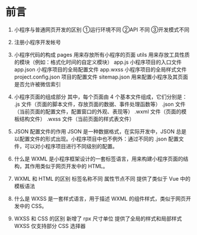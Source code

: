 # 前言

1. 小程序与普通网页开发的区别
①运行环境不同
②API 不同
③开发模式不同

2. 注册小程序开发帐号

3. 小程序代码的构成
pages 用来存放所有小程序的页面
utils 用来存放工具性质的模块（例如：格式化时间的自定义模块）
app.js 小程序项目的入口文件
app.json 小程序项目的全局配置文件
app.wxss 小程序项目的全局样式文件
project.config.json 项目的配置文件
sitemap.json 用来配置小程序及其页面是否允许被微信索引

4. 小程序页面的组成部分
其中，每个页面由 4 个基本文件组成，它们分别是：
.js 文件（页面的脚本文件，存放页面的数据、事件处理函数等）
.json 文件（当前页面的配置文件，配置窗口的外观、表现等）
.wxml 文件（页面的模板结构文件）
.wxss 文件（当前页面的样式表文件）

5. JSON 配置文件的作用
JSON 是一种数据格式，在实际开发中，JSON 总是以配置文件的形式出现。小程序项目中也不例外：通过不同的 .json 配置文件，可以对小程序项目进行不同级别的配置。

6. 什么是 WXML
是小程序框架设计的一套标签语言，用来构建小程序页面的结构，其作用类似于网页开发中的 HTML。

7. WXML 和 HTML 的区别
标签名称不同
属性节点不同
提供了类似于 Vue 中的模板语法

8. 什么是 WXSS
是一套样式语言，用于描述 WXML 的组件样式，类似于网页开发中的 CSS。

9. WXSS 和 CSS 的区别
新增了 rpx 尺寸单位
提供了全局的样式和局部样式
WXSS 仅支持部分 CSS 选择器